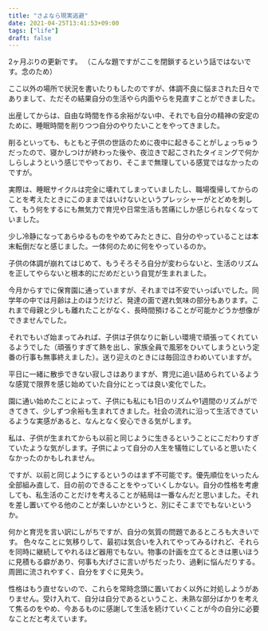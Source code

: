 ```yaml
---
title: "さよなら現実逃避"
date: 2021-04-25T13:41:53+09:00
tags: ["life"]
draft: false
---
```


2ヶ月ぶりの更新です。
（こんな題ですがここを閉鎖するという話ではないです。念のため）

<!--more-->

ここ以外の場所で状況を書いたりもしたのですが、体調不良に悩まされた日々でありまして、ただその結果自分の生活やら内面やらを見直すことができました。

出産してからは、自由な時間を作る余裕がない中、それでも自分の精神の安定のために、睡眠時間を削りつつ自分のやりたいことをやってきました。

削るといっても、もともと子供の世話のために夜中に起きることがしょっちゅうだったので、寝かしつけが終わった後や、夜泣きで起こされたタイミングで何かしらしようという感じでやっており、そこまで無理している感覚ではなかったのですが。

実際は、睡眠サイクルは完全に壊れてしまっていましたし、職場復帰してからのことを考えたときにこのままではいけないというプレッシャーがとどめを刺して、もう何をするにも無気力で育児や日常生活も苦痛にしか感じられなくなっていました。

少し冷静になってあらゆるものをやめてみたときに、自分のやっていることは本末転倒だなと感じました。一体何のために何をやっているのか。

子供の体調が崩れてはじめて、もうそろそろ自分が変わらないと、生活のリズムを正してやらないと根本的にだめだという自覚が生まれました。

今月からすでに保育園に通っていますが、それまでは不安でいっぱいでした。同学年の中では月齢は上のほうだけど、発達の面で遅れ気味の部分もあります。これまで母親と少しも離れたことがなく、長時間預けることが可能かどうか想像ができませんでした。

それでもいざ始まってみれば、子供は子供なりに新しい環境で頑張ってくれているようでした（頑張りすぎて熱を出し、家族全員で風邪をひいてしまうという定番の行事も無事終えました）。送り迎えのときには毎回泣きわめいていますが。

平日に一緒に散歩できない寂しさはありますが、育児に追い詰められているような感覚で限界を感じ始めていた自分にとっては良い変化でした。

園に通い始めたことによって、子供にも私にも1日のリズムや1週間のリズムができてきて、少しずつ余裕も生まれてきました。社会の流れに沿って生活できているような実感があると、なんとなく安心できる気がします。

私は、子供が生まれてからも以前と同じように生きるということにこだわりすぎていたような気がします。子供によって自分の人生を犠牲にしていると思いたくなかったのかもしれません。

ですが、以前と同じようにするというのはまず不可能です。優先順位をいったん全部組み直して、目の前のできることをやっていくしかない。自分の性格を考慮しても、私生活のことだけを考えることが結局は一番なんだと思いました。それを差し置いてやる他のことが楽しいかというと、別にそこまででもないというか。

何かと育児を言い訳にしがちですが、自分の気質の問題であるところも大きいです。
色々なことに気移りして、最初は気合いを入れてやってみるけれど、それらを同時に継続してやれるほど器用でもない。物事の計画を立てるときは悪いほうに見積もる癖があり、何事も大げさに言いがちだったり、過剰に悩んだりする。周囲に流されやすく、自分をすぐに見失う。

性格はもう直せないので、これらを常時念頭に置いておく以外に対処しようがありません。受け入れて、自分は自分であるということ、未熟な部分ばかりを考えて焦るのをやめ、今あるものに感謝して生活を続けていくことが今の自分に必要なことだと考えています。　
